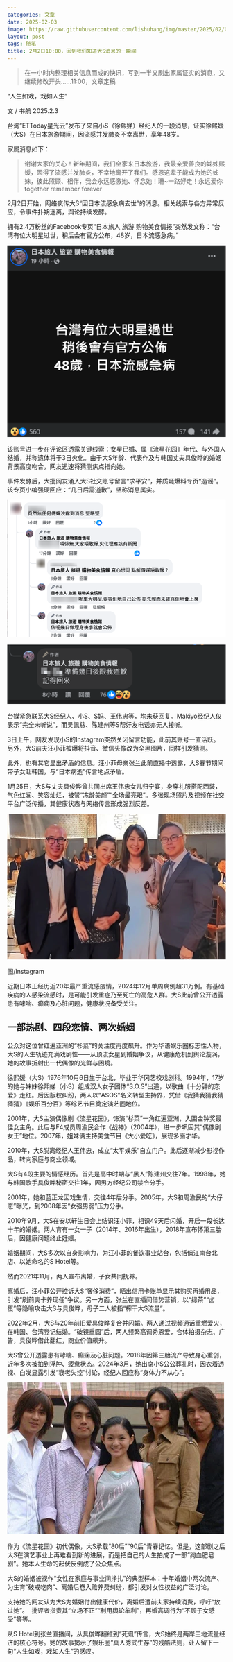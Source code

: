 ```yaml
---
categories: 文章
date: 2025-02-03
image: https://raw.githubusercontent.com/lishuhang/img/master/2025/02/03/01.jpg
layout: post
tags: 随笔
title: 2月2日10:00，回到我们知道大S消息的一瞬间
---
```


> 在一小时内整理相关信息而成的快讯，写到一半又刷出家属证实的消息，又继续修改开头……11:00，文章定稿  

“人生如戏，戏如人生”  

文 / 书航 2025.2.3  

台湾“ETToday星光云”发布了来自小S（徐熙娣）经纪人的一段消息，证实徐熙媛（大S）在日本旅游期间，因流感并发肺炎不幸离世，享年48岁。  

家属消息如下：  

> 谢谢大家的关心！新年期间，我们全家来日本旅游，我最亲爱善良的姊姊熙媛，因得了流感并发肺炎，不幸地离开了我们。感恩这辈子能成为她的姊妹，彼此照顾、相伴，我会永远感激她、怀念她！珊~一路好走！永远爱你 together remember forever

2月2日开始，网络疯传大S“因日本流感急病去世”的消息。相关线索与各方异常反应，令事件扑朔迷离，舆论持续发酵。  

拥有2.4万粉丝的Facebook专页“日本旅人 旅游 购物美食情报”突然发文称：“台湾有位大明星过世，稍后会有官方公布，48岁，日本流感急病。”  

![](https://raw.githubusercontent.com/lishuhang/img/master/2025/02/03/02.png)

该账号进一步在评论区透露关键线索：女星已婚、属《流星花园》年代、与外国人结婚，并称遗体将于3日火化。由于大S年龄、代表作及与韩国丈夫具俊晔的婚姻背景高度吻合，网友迅速将猜测焦点指向她。  

事件发酵后，大批网友涌入大S社交账号留言“求平安”，并质疑爆料专页“造谣”。该专页小编强硬回应：“几日后需道歉”，坚称消息属实。  

![](https://raw.githubusercontent.com/lishuhang/img/master/2025/02/03/03.png)

![](https://raw.githubusercontent.com/lishuhang/img/master/2025/02/03/04.png)

台媒紧急联系大S经纪人、小S、S妈、王伟忠等，均未获回复。Makiyo经纪人仅表示“完全未听说”，而吴佩慈、陈建州等S帮好友电话亦无人接听。  

3日上午，网友发现小S的Instagram突然关闭留言功能，此前其账号一直活跃。  另外，大S前夫汪小菲被曝将抖音、微信头像改为全黑图片，同样引发猜测。  

此外，也有其它显出矛盾的信息。汪小菲母亲张兰此前直播中透露，大S春节期间带子女赴韩国，与“日本病逝”传言地点矛盾。  

1月25日，大S与丈夫具俊晔曾共同出席王伟忠女儿归宁宴，身穿礼服搭配西装，气色红润、笑容灿烂，被赞“冻龄美颜”“全场最亮眼”。多张现场照片及视频在社交平台广泛传播，其健康状态与网络传言形成强烈反差。  

![](https://raw.githubusercontent.com/lishuhang/img/master/2025/02/03/05.png)

图/Instagram  

近期日本正经历近20年最严重流感疫情，2024年12月单周病例超31万例。有基础疾病的人感染流感时，是可能引发重症乃至死亡的高危人群。大S此前曾公开透露患有哮喘、癫痫及心脏问题，健康状况备受关注。  

## 一部热剧、四段恋情、两次婚姻

公众对这位曾红遍亚洲的“杉菜”的关注度再度飙升。作为华语娱乐圈标志性人物，大S的人生轨迹充满戏剧性——从顶流女星到婚姻争议，从健康危机到舆论漩涡，她的故事折射出一代偶像的光鲜与困境。  

徐熙媛（大S）1976年10月6日生于台北，毕业于华冈艺校戏剧科。1994年，17岁的她与妹妹徐熙娣（小S）组成双人女子团体“S.O.S”出道，以歌曲《十分钟的恋爱》走红。后因版权纠纷，两人以“ASOS”名义转型主持界，凭借《我猜我猜我猜猜猜》《娱乐百分百》等综艺节目奠定演艺圈地位。  

2001年，大S主演偶像剧《流星花园》，饰演“杉菜”一角红遍亚洲，入围金钟奖最佳女主角。此后与F4成员周渝民合作《战神》（2004年），进一步巩固其“偶像剧女王”地位。2007年，姐妹俩主持美食节目《大小爱吃》，展现多面才华。  

2010年，大S脱离经纪人王伟忠，成立“太平娱乐”自立门户。此后逐渐减少影视作品，转向家庭与商业领域。  

大S有4段主要的情感经历。首先是高中时期与“黑人”陈建州交往7年。1998年，她与韩国歌手具俊晔秘密交往1年，因男方经纪公司禁令分手。  

2001年，她和蓝正龙因戏生情，交往4年后分手。2005年，大S和周渝民的“大仔恋”曝光，到2008年因“女强男弱”压力分手。  

2010年9月，大S在安以轩生日会上结识汪小菲，相识49天后闪婚，开启一段长达十年的婚姻。两人育有一女一子（2014年、2016年出生），2018年宣布怀第三胎后，因健康问题终止妊娠。  

婚姻期间，大S多次以自身影响力，为汪小菲的餐饮事业站台，包括俏江南台北店、以她命名的S Hotel等。  

然而2021年11月，两人宣布离婚，子女共同抚养。  

离婚后，汪小菲公开控诉大S“奢侈消费”，晒出信用卡账单显示其购买再婚用品，引发“刷前夫卡养现任”争议。另一方面，张兰在直播间借势营销，以“绿茶”“卤蛋”等隐喻攻击大S与具俊晔，母子二人被指“榨干大S流量”。  

2022年2月，大S与20年前旧爱具俊晔复合并闪婚。两人通过视频通话重燃爱火，在韩国、台湾登记结婚。“破镜重圆”后，两人频繁高调秀恩爱，合体拍摄杂志、广告，具俊晔借此翻红，商业价值飙升。  

大S曾公开透露患有哮喘、癫痫及心脏问题。2018年因第三胎流产导致身心重创，近年多次被拍到浮肿、疲惫状态。2024年3月，她出席小S公公葬礼时，因衣着透视、白发显露引发“衰老失控”讨论，经纪人回应称“身体力不从心”。  

![](https://raw.githubusercontent.com/lishuhang/img/master/2025/02/03/06.png)

作为《流星花园》初代偶像，大S承载“80后”“90后”青春记忆。但是，这部剧之后大S在演艺事业上再难看到新的进展，而是把自己的人生拍成了一部“狗血肥皂剧”。她本人生命的起伏反倒成了公众焦点。  

大S的婚姻被视作“女性在家庭与事业间挣扎”的典型样本：十年婚姻中两次流产、为生育“破戒吃肉”、离婚后卷入赡养费纠纷，都引发对女性权益的广泛讨论。  

支持她的网友认为大S为婚姻付出健康代价，离婚后遭前夫家持续消费，呼吁“放过她”。  批评者指责其“立场不正”“利用舆论牟利”，再婚高调行为“不顾子女感受”等等。  

从S Hotel到张兰直播间，从具俊晔翻红到“死讯”传言，大S始终是两岸三地流量经济的核心符号。她的故事揭示了娱乐圈“真人秀式生存”的残酷法则，让人留下一句“人生如戏，戏如人生”的感叹。